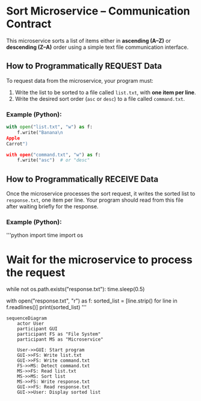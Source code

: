 # Sort Microservice – Communication Contract

This microservice sorts a list of items either in **ascending (A–Z)** or **descending (Z–A)** order using a simple text file communication interface.

## How to Programmatically REQUEST Data

To request data from the microservice, your program must:

1. Write the list to be sorted to a file called `list.txt`, with **one item per line**.
2. Write the desired sort order (`asc` or `desc`) to a file called `command.txt`.

### Example (Python):
```python
with open("list.txt", "w") as f:
    f.write("Banana\n
Apple
Carrot")

with open("command.txt", "w") as f:
    f.write("asc")  # or "desc"
```

##  How to Programmatically RECEIVE Data

Once the microservice processes the sort request, it writes the sorted list to `response.txt`, one item per line. Your program should read from this file after waiting briefly for the response.

### Example (Python):
'''python
import time
import os

# Wait for the microservice to process the request
while not os.path.exists("response.txt"):
    time.sleep(0.5)

with open("response.txt", "r") as f:
    sorted_list = [line.strip() for line in f.readlines()]
print(sorted_list)
'''
```mermaid
sequenceDiagram
    actor User
    participant GUI
    participant FS as "File System"
    participant MS as "Microservice"

    User->>GUI: Start program
    GUI->>FS: Write list.txt
    GUI->>FS: Write command.txt
    FS->>MS: Detect command.txt
    MS->>FS: Read list.txt
    MS->>MS: Sort list
    MS->>FS: Write response.txt
    GUI->>FS: Read response.txt
    GUI->>User: Display sorted list
